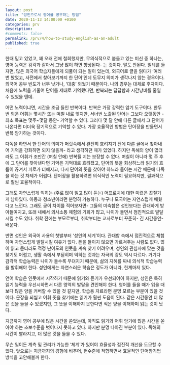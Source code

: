 ```yaml
---
layout: post
title: "성인으로서 영어를 공부하는 방법"
date: 2020-11-13 14:00:00 +0100
categories: prv
description: 
#comments: false
permalink: /prv/4/how-to-study-english-as-an-adult
published: true
---
```


한때 믿고 있었고, 꽤 오래 전에 철회했지만, 무의식적으로 붙들고 있는 미신 중 하나는, 영어 능력은 감각과 같아서 그냥 많이 하면 향상된다- 는 것이다. 말도 안된다. 일례를 들자면, 많은 외국어 학습자들에게 되풀이 되는 일이 있는데, 외국어로 글을 읽다가 ‘여러번 봤었고, 사전에서 찾아보기까지 한 단어’인데 도무지 의미가 생각나지 않는 경우이다. 외국어 공부 빈도가 너무 낮거나, ‘대충’ 외웠기 때문이다. 나의 경우는 대체로 후자이다. 처음에 노력을 기울여 단어를 제대로 기억했다면, 반복되는 답답함과 시간낭비를 줄일 수 있었을 텐데.

어떤 노력이냐면, 시간을 조금 들인 반복이다. 반복은 가장 강력한 암기 도구이다. 한두번 외운 어휘는 몇시간 또는 며칠 내로 잊지만, 서너번 노출된 단어는 그보다 오랫동안 -최소  목표는 몇주~몇달 동안- 기억할 수 있다. 그러다 몇 달 안에 다른 글에서 그 단어가 나온다면 더더욱 장기적으로 기억할 수 있다. 가장 효율적인 방법은 단어장을 만들면서 반복 암기하는 것이다.

다독을 하면서 한 단어의 의미가 머릿속에서 완전히 흐려지기 전에 다른 글에서 찾아내어 기억을 강화하면 되지 않을까- 라고 생각하던 때가 있었다. 하지만 독해의 양이 많더라도 그 어휘가 조만간 (며칠 안에) 반복될 지는 보장할 수 없다. 며칠이 아니라 몇 주 후에 그 단어를 찾아낸다면 기억은 기억대로 흐려졌고, 단어의 뜻을 회상하느라 읽기의 흐름이 끊겨서 피로가 더해지고, 다시 단어의 뜻을 찾아야 하느라 들이는 시간 때문에 다독을 하는 것 차제가 어렵다. 단어장을 활용하려면 의식적인 노력이 필요하지만, 결과적으로 훨씬 효율적이다.

그래도 자연스럽게 익히는 (주로 많이 읽고 많이 듣는) 어프로치에 대한 미련은 끈질기게 남아있다. 아동과 청소년이라면 분명히 가능하다. 누구나 모국어는 자연스럽게 배웠다고 느낀다. 그래도 굳이 차이를 적어보자면- 그들의 미숙함은 성인보다는 관대하게 받아들여지고, 또래 내에서 의사소통 체험의 기회가 많고, 나이가 들면서 점진적으로 발달시킬 수도 있다. 취학 전에는 부모로부터, 취학부터는 교사로부터 꾸준히- 긴 시간동안- 배운다.

반면 성인은 외국어 사용의 첫발부터 ‘성인의 세계’이다. 관대함 속에서 점진적으로 체험하며 자연스럽게 발달시킬 여유가 없다. 돈을 들이지 않으면 가르쳐주는 사람도 없다. 많이 읽고 듣더라도 적정 난이도의 인풋을 계속 찾기 어려우며, 성인의 관심사에 맞는 것을 찾기도 어렵고, 생활 속에서 부딛히며 익히는 것과는 자극의 강도 역시 다르다. 거기다 감각적 학습능력은 나이가 들수록 무뎌지기 때문에, 삶의 지혜를 짜내 의식적 학습능력을 발휘해야 한다. 성인에게는 자연스러운 학습은 정도가 아니라, 한계마저 있다.

언어 학습은 인풋에서 시작하기 때문에 읽기와 듣기가 우선되어아 하지만, 성인은 특히 읽기 능력을 우선시하면서 다른 영역의 발달을 견인해야 한다. 영어를 들을 때가 읽을 때보다 많은 양을 커버할 수 있을 것 같지만, 학습용 자료라면 분명 모르는 부분이 있을 것이다. 문장을 되씹고 어휘 뜻을 찾기에는 읽기가 훨씬 도움이 된다. 같은 시간동안 더 많은 것을 들을 수 있겠지만, 그 뜻을 이해하지 못한다면 적은 양을 이해하며 읽는 것이 낫다.

지금까지 영어 공부에 많은 시간을 쏟았는데, 아직도 읽기와 어휘 암기에 많은 시간을 쏟아야 하는 초보수준을 벗어나지 못하고 있다. 하지만 분명 나아진 부분이 있다. 독해의 시간이 빨라지고, 더 많은 것을 들을 수 있다.

무슨 일이든 계측 및 관리가 가능한 ‘체계’가 있어야 효율성과 점진적 개선을 도모할 수 있다. 앞으로는 지금까지의 경험에 비추어, 현수준에 적합하면서 효율적인 단어암기법 방식을 고안해볼까 한다.